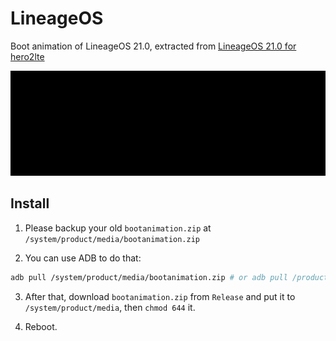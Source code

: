 # LineageOS

Boot animation of LineageOS 21.0, extracted from [LineageOS 21.0 for hero2lte](https://xdaforums.com/t/lineageos-21-0-android-14-signature-spoofing-ota-updates-for-s7-edge-exynos.4655852)

![Boot animation preview](https://raw.githubusercontent.com/MessiInter/android_vendor_lineage_bootanimation/lineage-21.0/assets/images/animation.gif)

## Install

1. Please backup your old `bootanimation.zip` at `/system/product/media/bootanimation.zip`

2. You can use ADB to do that:

```sh
adb pull /system/product/media/bootanimation.zip # or adb pull /product/media/bootanimation.zip
```

3. After that, download `bootanimation.zip` from `Release` and put it to `/system/product/media`, then `chmod 644` it.

4. Reboot.
